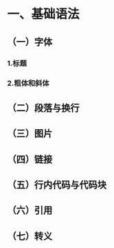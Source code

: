 # 一、基础语法
## （一）字体
### 1.标题
### 2.粗体和斜体
## （二）段落与换行
## （三）图片
## （四）链接
## （五）行内代码与代码块
## （六）引用
## （七）转义